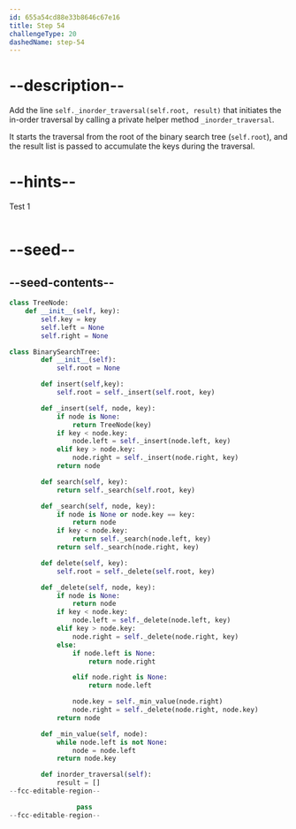 ```yaml
---
id: 655a54cd88e33b8646c67e16
title: Step 54
challengeType: 20
dashedName: step-54
---
```


# --description--

Add the line `self._inorder_traversal(self.root, result)` that initiates the in-order traversal by calling a private helper method `_inorder_traversal`.

It starts the traversal from the root of the binary search tree (`self.root`), and the result list is passed to accumulate the keys during the traversal.

# --hints--

Test 1

```js

```

# --seed--

## --seed-contents--

```py
class TreeNode:
    def __init__(self, key):
        self.key = key
        self.left = None
        self.right = None

class BinarySearchTree:
        def __init__(self):
            self.root = None

        def insert(self,key):
            self.root = self._insert(self.root, key)

        def _insert(self, node, key):
            if node is None:
                return TreeNode(key)
            if key < node.key:
                node.left = self._insert(node.left, key)
            elif key > node.key:
                node.right = self._insert(node.right, key)
            return node

        def search(self, key):
            return self._search(self.root, key)

        def _search(self, node, key):
            if node is None or node.key == key:
                return node
            if key < node.key:
                return self._search(node.left, key)
            return self._search(node.right, key)

        def delete(self, key):
            self.root = self._delete(self.root, key)

        def _delete(self, node, key):
            if node is None:
                return node
            if key < node.key:
                node.left = self._delete(node.left, key)
            elif key > node.key:
                node.right = self._delete(node.right, key)
            else:
                if node.left is None:
                    return node.right

                elif node.right is None:
                    return node.left

                node.key = self._min_value(node.right)
                node.right = self._delete(node.right, node.key)
            return node

        def _min_value(self, node):
            while node.left is not None:
                node = node.left
            return node.key

        def inorder_traversal(self):
            result = []
--fcc-editable-region--

                 pass
--fcc-editable-region--
```
